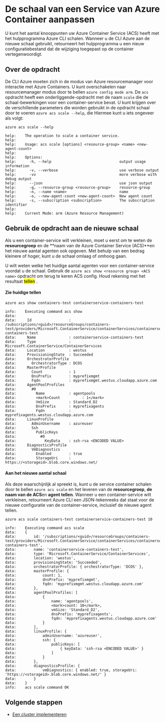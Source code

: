 <properties
   pageTitle="Uw cluster ACS met de CLI Azure schaal | Microsoft Azure"
   description="Hoe u uw Azure Container-Service cluster met behulp van de Azure CLI schaal."
   services="container-service"
   documentationCenter=""
   authors="Thraka"
   manager="timlt"
   editor=""
   tags="acs, azure-container-service"
   keywords="Docker, Containers, Micro-services, Mesos, Azure"/>

<tags
   ms.service="container-service"
   ms.devlang="na"
   ms.topic="article"
   ms.tgt_pltfrm="na"
   ms.workload="na"
   ms.date="10/03/2016"
   ms.author="timlt"/>

# <a name="scale-an-azure-container-service"></a>De schaal van een Service van Azure Container aanpassen

U kunt het aantal knooppunten uw Azure Container Service (ACS) heeft met het hulpprogramma Azure CLI schalen. Wanneer u de CLI Azure aan de nieuwe schaal gebruikt, retourneert het hulpprogramma u een nieuw configuratiebestand dat de wijziging toegepast op de container vertegenwoordigt.

## <a name="about-the-command"></a>Over de opdracht

De CLI Azure moeten zich in de modus van Azure resourcemanager voor interactie met Azure Containers. U kunt overschakelen naar resourcemanager modus door te bellen `azure config mode arm`. De `acs` opdracht heeft een onderliggende-opdracht met de naam `scale` die de schaal-bewerkingen voor een container-service bevat. U kunt krijgen over de verschillende parameters die worden gebruikt in de opdracht schaal door te voeren `azure acs scale --help`, die Hiermee kunt u iets ongeveer als volgt:

```azurecli
azure acs scale --help

help:    The operation to scale a container service.
help:
help:    Usage: acs scale [options] <resource-group> <name> <new-agent-count>
help:
help:    Options:
help:      -h, --help                               output usage information
help:      -v, --verbose                            use verbose output
help:      -vv                                      more verbose with debug output
help:      --json                                   use json output
help:      -g, --resource-group <resource-group>    resource-group
help:      -n, --name <name>                        name
help:      -o, --new-agent-count <new-agent-count>  New agent count
help:      -s, --subscription <subscription>        The subscription identifier
help:
help:    Current Mode: arm (Azure Resource Management)
```

## <a name="use-the-command-to-scale"></a>Gebruik de opdracht aan de nieuwe schaal

Als u een container-service wilt verkleinen, moet u eerst om te weten de **resourcegroep** en de **naam van de Azure Container Service (ACS)**en het nieuwe aantal agenten ook opgeven. Met behulp van een bedrag kleinere of hoger, kunt u de schaal omlaag of omhoog gaan.

U wilt weten welke het huidige aantal agenten voor een container-service voordat u de schaal. Gebruik de `azure acs show <resource group> <ACS name>` opdracht om terug te keren ACS config. Houd rekening met het resultaat <mark>tellen</mark> .

#### <a name="see-current-count"></a>Zie huidige tellen

```azurecli
azure acs show containers-test containerservice-containers-test

info:    Executing command acs show
data:
data:     Id                 : /subscriptions/<guid>/resourceGroups/containers-test/providers/Microsoft.ContainerService/containerServices/containerservice-containers-test
data:     Name               : containerservice-containers-test
data:     Type               : Microsoft.ContainerService/ContainerServices
data:     Location           : westus
data:     ProvisioningState  : Succeeded
data:     OrchestratorProfile
data:       OrchestratorType : DCOS
data:     MasterProfile
data:       Count            : 1
data:       DnsPrefix        : myprefixmgmt
data:       Fqdn             : myprefixmgmt.westus.cloudapp.azure.com
data:     AgentPoolProfiles
data:       #0
data:         Name           : agentpools
data:         <mark>Count          : 1</mark>
data:         VmSize         : Standard_D2
data:         DnsPrefix      : myprefixagents
data:         Fqdn           : myprefixagents.westus.cloudapp.azure.com
data:     LinuxProfile
data:       AdminUsername    : azureuser
data:       Ssh
data:         PublicKeys
data:           #0
data:             KeyData    : ssh-rsa <ENCODED VALUE>
data:     DiagnosticsProfile
data:       VmDiagnostics
data:         Enabled        : true
data:         StorageUri     : https://<storageid>.blob.core.windows.net/
```  

#### <a name="scale-to-new-count"></a>Aan het nieuwe aantal schaal

Als deze waarschijnlijk al spreekt is, kunt u de service container schalen door te bellen `azure acs scale` en het leveren van de **resourcegroep**, **de naam van de ACS**en **agent tellen**. Wanneer u een container-service wilt verkleinen, retourneert Azure CLI een JSON-tekenreeks dat staat voor de nieuwe configuratie van de container-service, inclusief de nieuwe agent tellen.

```azurecli
azure acs scale containers-test containerservice-containers-test 10

info:    Executing command acs scale
data:    {
data:        id: '/subscriptions/<guid>/resourceGroups/containers-test/providers/Microsoft.ContainerService/containerServices/containerservice-containers-test',
data:        name: 'containerservice-containers-test',
data:        type: 'Microsoft.ContainerService/ContainerServices',
data:        location: 'westus',
data:        provisioningState: 'Succeeded',
data:        orchestratorProfile: { orchestratorType: 'DCOS' },
data:        masterProfile: {
data:            count: 1,
data:            dnsPrefix: 'myprefixmgmt',
data:            fqdn: 'myprefixmgmt.westus.cloudapp.azure.com'
data:        },
data:        agentPoolProfiles: [
data:            {
data:                name: 'agentpools',
data:                <mark>count: 10</mark>,
data:                vmSize: 'Standard_D2',
data:                dnsPrefix: 'myprefixagents',
data:                fqdn: 'myprefixagents.westus.cloudapp.azure.com'
data:            }
data:        ],
data:        linuxProfile: {
data:            adminUsername: 'azureuser',
data:            ssh: {
data:                publicKeys: [
data:                    { keyData: 'ssh-rsa <ENCODED VALUE>' }
data:                ]
data:            }
data:        },
data:        diagnosticsProfile: {
data:            vmDiagnostics: { enabled: true, storageUri: 'https://<storageid>.blob.core.windows.net/' }
data:        }
data:    }
info:    acs scale command OK
``` 

## <a name="next-steps"></a>Volgende stappen

- [Een cluster implementeren](container-service-deployment.md)